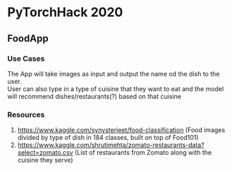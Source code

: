 # PyTorchHack 2020

## FoodApp

### Use Cases
The App will take images as input and output the name od the dish to the user.</br>
User can also type in a type of cuisine that they want to eat and the model will recommend dishes/restaurants(?) based on that cuisine</br>

### Resources
1. https://www.kaggle.com/synysterjeet/food-classification (Food images divided by type of dish in 184 classes, built on top of Food101)
2. https://www.kaggle.com/shrutimehta/zomato-restaurants-data?select=zomato.csv (List of restaurants from Zomato along with the cuisine they serve)
